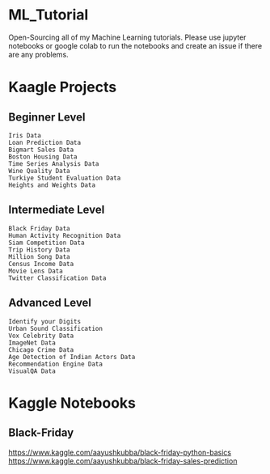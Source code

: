 # ML_Tutorial
Open-Sourcing all of my Machine Learning tutorials. Please use jupyter notebooks or google colab to run the notebooks and create an issue if there are any problems.


# Kaagle Projects
## Beginner Level

    Iris Data
    Loan Prediction Data
    Bigmart Sales Data
    Boston Housing Data
    Time Series Analysis Data
    Wine Quality Data
    Turkiye Student Evaluation Data
    Heights and Weights Data


## Intermediate Level

    Black Friday Data
    Human Activity Recognition Data
    Siam Competition Data
    Trip History Data
    Million Song Data
    Census Income Data
    Movie Lens Data
    Twitter Classification Data


## Advanced Level

    Identify your Digits
    Urban Sound Classification
    Vox Celebrity Data
    ImageNet Data
    Chicago Crime Data
    Age Detection of Indian Actors Data
    Recommendation Engine Data
    VisualQA Data

# Kaggle Notebooks

## Black-Friday
https://www.kaggle.com/aayushkubba/black-friday-python-basics
https://www.kaggle.com/aayushkubba/black-friday-sales-prediction
